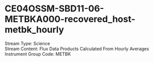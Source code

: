 # CE04OSSM-SBD11-06-METBKA000-recovered_host-metbk_hourly

Stream Type: Science<br>
Stream Content: Flux Data Products Calculated From Hourly Averages<br>
Instrument Group Code: METBK<br>
